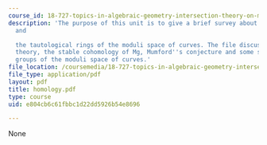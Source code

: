 ```yaml
---
course_id: 18-727-topics-in-algebraic-geometry-intersection-theory-on-moduli-spaces-spring-2006
description: 'The purpose of this unit is to give a brief survey about the cohomology
  and

  the tautological rings of the moduli space of curves. The file discusses about Teichmuller
  theory, the stable cohomology of Mg, Mumford''s conjecture and some small homology
  groups of the moduli space of curves.'
file_location: /coursemedia/18-727-topics-in-algebraic-geometry-intersection-theory-on-moduli-spaces-spring-2006/e804cb6c61fbbc1d22dd5926b54e8696_homology.pdf
file_type: application/pdf
layout: pdf
title: homology.pdf
type: course
uid: e804cb6c61fbbc1d22dd5926b54e8696

---
```

None